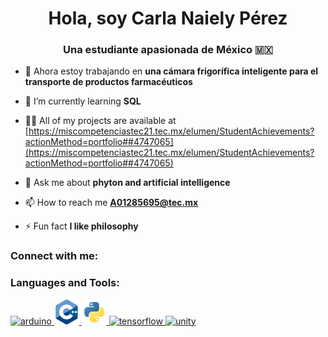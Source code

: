 <h1 align="center">Hola, soy Carla Naiely Pérez</h1>
<h3 align="center">Una estudiante apasionada de México 🇲🇽</h3>

- 🔭 Ahora estoy trabajando en **una cámara frigorífica inteligente para el transporte de productos farmacéuticos**

- 🌱 I’m currently learning **SQL**

- 👨‍💻 All of my projects are available at [https://miscompetenciastec21.tec.mx/elumen/StudentAchievements?actionMethod=portfolio##4747065](https://miscompetenciastec21.tec.mx/elumen/StudentAchievements?actionMethod=portfolio##4747065)

- 💬 Ask me about **phyton and artificial intelligence**

- 📫 How to reach me **A01285695@tec.mx**

- ⚡ Fun fact **I like philosophy**

<h3 align="left">Connect with me:</h3>
<p align="left">
</p>

<h3 align="left">Languages and Tools:</h3>
<p align="left"> <a href="https://www.arduino.cc/" target="_blank" rel="noreferrer"> <img src="https://cdn.worldvectorlogo.com/logos/arduino-1.svg" alt="arduino" width="40" height="40"/> </a> <a href="https://www.w3schools.com/cpp/" target="_blank" rel="noreferrer"> <img src="https://raw.githubusercontent.com/devicons/devicon/master/icons/cplusplus/cplusplus-original.svg" alt="cplusplus" width="40" height="40"/> </a> <a href="https://www.python.org" target="_blank" rel="noreferrer"> <img src="https://raw.githubusercontent.com/devicons/devicon/master/icons/python/python-original.svg" alt="python" width="40" height="40"/> </a> <a href="https://www.tensorflow.org" target="_blank" rel="noreferrer"> <img src="https://www.vectorlogo.zone/logos/tensorflow/tensorflow-icon.svg" alt="tensorflow" width="40" height="40"/> </a> <a href="https://unity.com/" target="_blank" rel="noreferrer"> <img src="https://www.vectorlogo.zone/logos/unity3d/unity3d-icon.svg" alt="unity" width="40" height="40"/> </a> </p>
